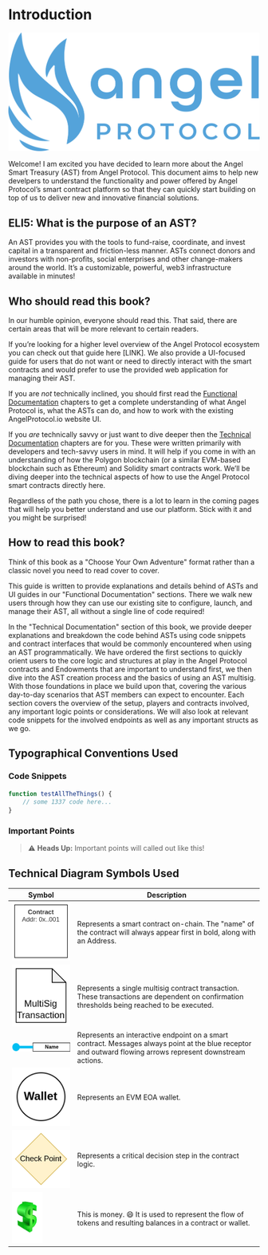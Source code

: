 # Introduction

![angelprotocol-H-logo](./assets/angelprotocol-H-logo.svg "angelprotocol-H-logo")

Welcome! I am excited you have decided to learn more about the Angel Smart Treasury (AST) from Angel Protocol. This document aims to help new develpers to understand the functionality and power offered by Angel Protocol’s smart contract platform so that they can quickly start building on top of us to deliver new and innovative financial solutions.

## ELI5: What is the purpose of an AST?

An AST provides you with the tools to fund-raise, coordinate, and invest capital in a transparent and friction-less manner. ASTs connect donors and investors with non-profits, social enterprises and other change-makers around the world. It’s a customizable, powerful, web3 infrastructure available in minutes!

## Who should read this book?

In our humble opinion, everyone should read this. That said, there are certain areas that will be more relevant to certain readers.

If you’re looking for a higher level overview of the Angel Protocol ecosystem you can check out that guide here [LINK]. We also provide a UI-focused guide for users that do not want or need to directly interact with the smart contracts and would prefer to use the provided web application for managing their AST.

If you are _not_ technically inclined, you should first read the [Functional Documentation](./functional/overview/main.md) chapters to get a complete understanding of what Angel Protocol is, what the ASTs can do, and how to work with the existing AngelProtocol.io website UI.

If you _are_ technically savvy or just want to dive deeper then the [Technical Documentation](./technical/overview/main.md) chapters are for you. These were written primarily with developers and tech-savvy users in mind. It will help if you come in with an understanding of how the Polygon blockchain (or a similar EVM-based blockchain such as  Ethereum) and Solidity smart contracts work. We’ll be diving deeper into the technical aspects of how to use the Angel Protocol smart contracts directly here.

Regardless of the path you chose, there is a lot to learn in the coming pages that will help you better understand and use our platform. Stick with it and you might be surprised!

## How to read this book?
Think of this book as a "Choose Your Own Adventure" format rather than a classic novel you need to read cover to cover.

This guide is written to provide explanations and details behind of ASTs and UI guides in our "Functional Documentation" sections. There we walk new users through how they can use our existing site to configure, launch, and manage their AST, all without a single line of code required!

In the "Technical Documentation" section of this book, we provide deeper explanations and breakdown the code behind ASTs using code snippets and contract interfaces that would be commonly encountered when using an AST programmatically. We have ordered the first sections to quickly orient users to the core logic and structures at play in the Angel Protocol contracts and Endowments that are important to understand first, we then dive into the AST creation process and the basics of using an AST multisig. With those foundations in place we build upon that, covering the various day-to-day scenarios that AST members can expect to encounter. Each section covers the overview of the setup, players and contracts involved, any important logic points or considerations. We will also look at relevant code snippets for the involved endpoints as well as any important structs as we go.


## Typographical Conventions Used

### Code Snippets

```javascript
function testAllTheThings() {
    // some 1337 code here...
}
```

### Important Points

> ⚠️ **Heads Up:** Important points will called out like this!

## Technical Diagram Symbols Used

| Symbol      | Description |
| ----------- | ----------- |
| ![Smart Contract](./assets/symbols/smart-contract.png "Smart Contract") | Represents a smart contract on-chain. The "name" of the contract will always appear first in bold, along with an Address.       |
| ![Multisig Transaction](./assets/symbols/multisig-tx.png "Multisig Transaction") | Represents a single multisig contract transaction. These transactions are dependent on confirmation thresholds being reached to be executed. |
| ![Interactive Endpoint](./assets/symbols/contract-endpoint.png "Interactive Endpoint") | Represents an interactive endpoint on a smart contract. Messages always point at the blue receptor and outward flowing arrows represent downstream actions. |
| ![EOA Wallet](./assets/symbols/eoa-wallet.png "EOA Wallet") | Represents an EVM EOA wallet. |
| ![Logic Checkpoint](./assets/symbols/checkpoint.png "Contract Logic Checkpoint") | Represents a critical decision step in the contract logic. |
| ![Tokens](./assets/symbols/tokens.png "Tokens") | This is money. 😄 It is used to represent the flow of tokens and resulting balances in a contract or wallet. |
